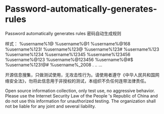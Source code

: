 # Password-automatically-generates-rules
Password automatically generates rules 密码自动生成规则

样式：
%username%1@
%username%@1
%username%@168
%username%123!
%username%123@
%username%123#
%username%123
%username%1234
%username%12345
%username%123456
%username%@123
%username%@123456
%username%@#$
%username%123!@#
%username%_2008
.
..
...

开源信息搜集，只做测试使用，无攻击性行为。请使用者遵守《中华人民共和国网络安全法》，勿将此信息用于非授权的测试，本组织不负任何连带法律责任。

Open source information collection, only test use, no aggressive behavior. Please use the Internet Security Law of the People 's Republic of China and do not use this information for unauthorized testing. The organization shall not be liable for any joint and several liability.
